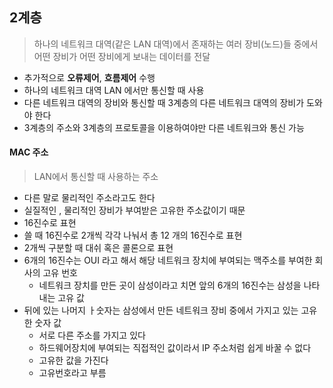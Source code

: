 ## 2계층

> 하나의 네트워크 대역(같은 LAN 대역)에서 존재하는 여러 장비(노드)들 중에서 어떤 장비가 어떤 장비에게 보내는 데이터를 전달

- 추가적으로 **오류제어**, **흐름제어** 수행
- 하나의 네트워크 대역 LAN 에서만 통신할 때 사용
- 다른 네트워크 대역의 장비와 통신할 때 3계층의 다른 네트워크 대역의 장비가 도와야 한다
- 3계층의 주소와 3계층의 프로토콜을 이용하여야만 다른 네트워크와 통신 가능



#### MAC 주소

> LAN에서 통신할 때 사용하는 주소

- 다른 말로 물리적인 주소라고도 한다
- 실질적인 , 물리적인 장비가 부여받은 고유한 주소값이기 때문
- 16진수로 표현
- 쓸 때 16진수로 2개씩 각각 나눠서 총 12 개의 16진수로 표현
- 2개씩 구분할 때 대쉬 혹은 콜론으로 표현
- 6개의 16진수는 OUI 라고 해서 해당 네트워크 장치에 부여되는 맥주소를 부여한 회사의 고유 번호
  - 네트워크 장치를 만든 곳이 삼성이라고 치면 앞의 6개의 16진수는 삼성을 나타내는 고유 값
- 뒤에 있는 나머지 ㅏ숫자는 삼성에서 만든 네트워크 장비 중에서 가지고 있는 고유한 숫자 값
  - 서로 다른 주소를 가지고 있다
  - 하드웨어장치에 부여되는 직접적인 값이라서 IP 주소처럼 쉽게 바꿀 수 없다
  - 고유한 값을 가진다
  - 고유번호라고 부름



#### 

